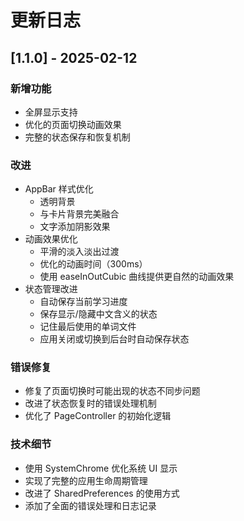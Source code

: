 # 更新日志

## [1.1.0] - 2025-02-12

### 新增功能
- 全屏显示支持
- 优化的页面切换动画效果
- 完整的状态保存和恢复机制

### 改进
- AppBar 样式优化
  - 透明背景
  - 与卡片背景完美融合
  - 文字添加阴影效果
- 动画效果优化
  - 平滑的淡入淡出过渡
  - 优化的动画时间（300ms）
  - 使用 easeInOutCubic 曲线提供更自然的动画效果
- 状态管理改进
  - 自动保存当前学习进度
  - 保存显示/隐藏中文含义的状态
  - 记住最后使用的单词文件
  - 应用关闭或切换到后台时自动保存状态

### 错误修复
- 修复了页面切换时可能出现的状态不同步问题
- 改进了状态恢复时的错误处理机制
- 优化了 PageController 的初始化逻辑

### 技术细节
- 使用 SystemChrome 优化系统 UI 显示
- 实现了完整的应用生命周期管理
- 改进了 SharedPreferences 的使用方式
- 添加了全面的错误处理和日志记录
